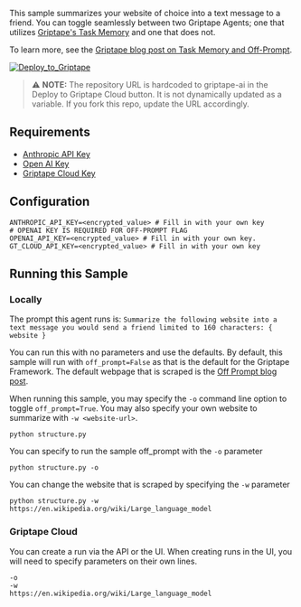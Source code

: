 This sample summarizes your website of choice into a text message to a friend. You can toggle seamlessly between two Griptape Agents; one that utilizes [Griptape's Task Memory](https://docs.griptape.ai/latest/griptape-framework/structures/task-memory/) and one that does not. 

To learn more, see the [Griptape blog post on Task Memory and Off-Prompt](https://www.griptape.ai/blog/the-power-of-task-memory-and-off-prompt-tm).

[![Deploy_to_Griptape](https://github.com/griptape-ai/griptape-cloud/assets/2302515/4fd57873-5c93-44a8-8fa3-ac1bf7d73bcc)](https://cloud.griptape.ai/structures/create/griptape-off-prompt)

> ⚠️ **NOTE:** The repository URL is hardcoded to griptape-ai in the Deploy to Griptape Cloud button. It is not dynamically updated as a variable. If you fork this repo, update the URL accordingly. 
> 
## Requirements

- [Anthropic API Key](https://console.anthropic.com/settings/keys)
- [Open AI Key](https://platform.openai.com/api-keys)
- [Griptape Cloud Key](https://cloud.griptape.ai/configuration/api-keys)

## Configuration

```
ANTHROPIC_API_KEY=<encrypted_value> # Fill in with your own key
# OPENAI KEY IS REQUIRED FOR OFF-PROMPT FLAG
OPENAI_API_KEY=<encrypted_value> # Fill in with your own key. 
GT_CLOUD_API_KEY=<encrypted_value> # Fill in with your own key
```

## Running this Sample

### Locally

The prompt this agent runs is: `Summarize the following website into a text message you would send a friend limited to 160 characters: { website }`

You can run this with no parameters and use the defaults. By default, this sample will run with `off_prompt=False` as that is the default for the Griptape Framework. The default webpage that is scraped is the [Off Prompt blog post](https://www.griptape.ai/blog/the-power-of-task-memory-and-off-prompt-tm).

When running this sample, you may specify the `-o` command line option to toggle `off_prompt=True`. You may also specify your own website to summarize with `-w <website-url>`.

```
python structure.py
```

You can specify to run the sample off_prompt with the `-o` parameter
```
python structure.py -o
```

You can change the website that is scraped by specifying the `-w` parameter
```
python structure.py -w https://en.wikipedia.org/wiki/Large_language_model
```

### Griptape Cloud

You can create a run via the API or the UI. When creating runs in the UI, you will need to specify parameters on their own lines.

```
-o
-w
https://en.wikipedia.org/wiki/Large_language_model
```
